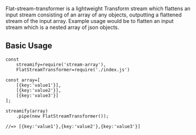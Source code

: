 Flat-stream-transformer is a lightweight Transform stream which flattens an input stream consisting of an
array of any objects, outputting a flattened stream of the input array. Example usage would be to flatten an
input stream which is a nested array of json objects.

## Basic Usage
```
const
    streamify=require('stream-array'),
    FlatStreamTransformer=require('./index.js')

const array=[
    [{key:'value1'}],
    [{key:'value2'}],
    [{key:'value3'}]
];

streamify(array)
    .pipe(new FlatStreamTransformer());

//=> [{key:'value1'},{key:'value2'},{key:'value3'}]